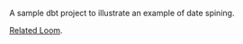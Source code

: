 A sample dbt project to illustrate an example of date spining.

[Related Loom](https://www.loom.com/share/e7c2ba972618411e90253ce74d556828).

